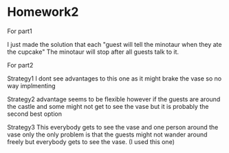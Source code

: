 # Homework2

For part1

I just made the solution that each "guest will tell the minotaur when they ate the cupcake" The minotaur will stop after all guests talk to it.

For part2

Strategy1 I dont see advantages to this one as it might brake the vase so no way implmenting 

Strategy2 advantage seems to be flexible however if the guests are around the castle and some might not get to see the vase but it is probably the second best option

Strategy3 This everybody gets to see the vase and one person around the vase only the only problem is that the guests might not wander around freely but everybody gets to see the vase. (I used this one)

